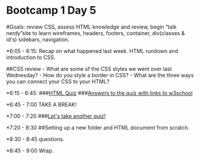 Bootcamp 1 Day 5
=================

#Goals: review CSS, assess HTML knowledge and review, begin “talk nerdy”site to learn wireframes, headers, footers, container, div(classes & id's) sidebars, navigation.

*6:05 - 6:15: Recap on what happened last week. HTML rundown and introduction to CSS.

##CSS review
	- What are some of the CSS styles we went over last Wednesday?
	- How do you style a border in CSS? 
	- What are the three ways you can connect your CSS to your HTML?

*6:15 - 6:45: 
###[HTML Quiz](http://tinyurl.com/lxjewvy)
###[Answers to the quiz with links to w3school](https://docs.google.com/document/d/1yovPxQSEBlNx_BWmSYRZNcVsdVjhapCbaGN6pwr7c0w/edit)

*6:45 - 7:00 TAKE A BREAK!

*7:00 - 7:20 
###[Let's take another quiz!](http://tinyurl.com/l6rfgu3)

*7:20 - 8:30
 ##Setting up a new folder and HTML document from scratch.

<!-- At the end of these next 2 classes we will have a site that looks like this: [talk nerdy](http://www.talknerdy.net) -->

*8:30 - 8:45 questions.

*8:45 - 9:00 Wrap. 
